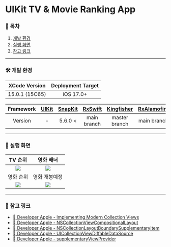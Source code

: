 # UIKit TV & Movie Ranking App

### 🔢 목차
1. [개발 환경](#개발-환경)
2. [실행 화면](#실행-화면)
3. [참고 링크](#참고-링크)

---

<a id="개발-환경"></a>
### 🛠️ 개발 환경
|XCode Version|Deployment Target|
|:-:|:-:|
|15.0.1 (15C65)|iOS 17.0+|

|Framework|[UIKit](https://developer.apple.com/documentation/uikit)|[SnapKit](https://github.com/SnapKit/SnapKit/tree/main)|[RxSwift](https://github.com/ReactiveX/RxSwift/tree/main)|[Kingfisher](https://github.com/onevcat/Kingfisher/tree/master)|[RxAlamofire](https://github.com/RxSwiftCommunity/RxAlamofire/tree/main)|
|:-:|:-:|:-:|:-:|:-:|:-:|
|Version|-|5.6.0 <|main branch|master branch|main branch|

---

<a id="실행-화면"></a>
### 🎥 실행 화면
|TV 순위|영화 배너|
|:-:|:-:|
|<img src="https://github.com/Hoon94/tv-movie-ranking/assets/43189761/91365758-7574-46c1-b41a-1040be144e9a" />|<img src="https://github.com/Hoon94/tv-movie-ranking/assets/43189761/aea1d305-bd07-4042-aea7-a60e04798e15" />|
|영화 순위|영화 개봉예정|
|<img src="https://github.com/Hoon94/tv-movie-ranking/assets/43189761/817748c1-4e64-4291-82d4-5411eb8de3d7" />|<img src="https://github.com/Hoon94/tv-movie-ranking/assets/43189761/cc4b2b15-c486-4036-99ca-5ce25a9f6e1d" />|

---

<a id="참고-링크"></a>
### 🔗 참고 링크
- [ Developer Apple - Implementing Modern Collection Views](https://developer.apple.com/documentation/uikit/views_and_controls/collection_views/implementing_modern_collection_views)
- [ Developer Apple - NSCollectionViewCompositionalLayout](https://developer.apple.com/documentation/appkit/nscollectionviewcompositionallayout)
- [ Developer Apple - NSCollectionLayoutBoundarySupplementaryItem](https://developer.apple.com/documentation/uikit/nscollectionlayoutboundarysupplementaryitem)
- [ Developer Apple - UICollectionViewDiffableDataSource](https://developer.apple.com/documentation/uikit/uicollectionviewdiffabledatasource)
- [ Developer Apple - supplementaryViewProvider](https://developer.apple.com/documentation/uikit/uicollectionviewdiffabledatasource/3255142-supplementaryviewprovider)
